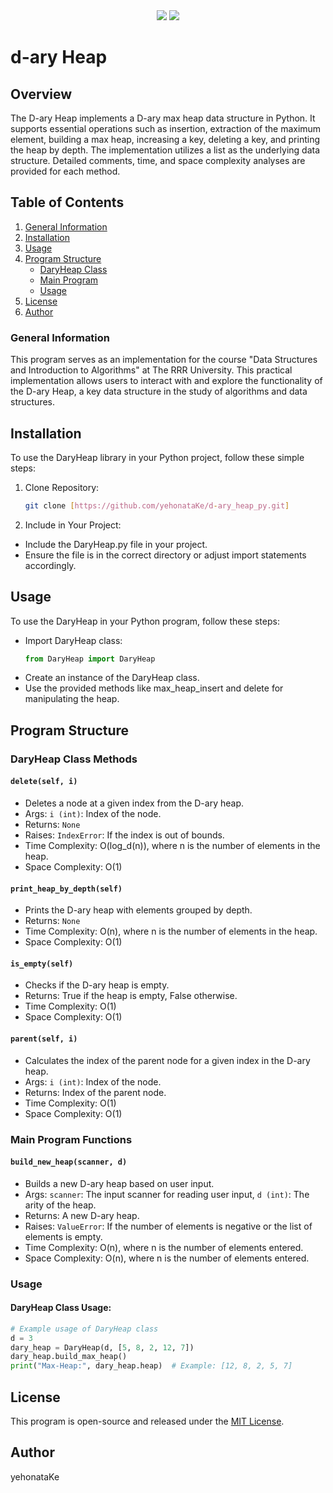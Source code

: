 <div align="center">
  <img src="https://img.shields.io/badge/language-Python-%233776AB.svg?logo=python">
  <img src="https://custom-icon-badges.demolab.com/github/license/denvercoder1/custom-icon-badges?logo=law">
</div>

# d-ary Heap

## Overview
The D-ary Heap implements a D-ary max heap data structure in Python. It supports essential operations such as insertion, extraction of the maximum element, building a max heap, increasing a key, deleting a key, and printing the heap by depth. The implementation utilizes a list as the underlying data structure. Detailed comments, time, and space complexity analyses are provided for each method.

## Table of Contents
1. [General Information](#general-information)
2. [Installation](#installation)
3. [Usage](#usage)
4. [Program Structure](#program-structure)
    - [DaryHeap Class](#daryheap-class-methods-)
    - [Main Program](#main-program-functions)
    - [Usage](#usage-1)
5. [License](#license)
6. [Author](#author)

### General Information
This program serves as an implementation for the course "Data Structures and Introduction to Algorithms" at The RRR University. This practical implementation allows users to interact with and explore the functionality of the D-ary Heap, a key data structure in the study of algorithms and data structures.

## Installation

To use the DaryHeap library in your Python project, follow these simple steps:

1. Clone Repository:
   ```bash
   git clone [https://github.com/yehonataKe/d-ary_heap_py.git] 

2. Include in Your Project:
- Include the DaryHeap.py file in your project.
- Ensure the file is in the correct directory or adjust import statements accordingly.

## Usage

To use the DaryHeap in your Python program, follow these steps:

- Import DaryHeap class:
   ```python
   from DaryHeap import DaryHeap
   ```
- Create an instance of the DaryHeap class.
- Use the provided methods like max_heap_insert and delete for manipulating the heap.

## Program Structure

### DaryHeap Class Methods 
#### `delete(self, i)`
- Deletes a node at a given index from the D-ary heap.
- Args: `i (int)`: Index of the node.
- Returns: `None`
- Raises: `IndexError`: If the index is out of bounds.
- Time Complexity: O(log_d(n)), where n is the number of elements in the heap.
- Space Complexity: O(1)

#### `print_heap_by_depth(self)`
- Prints the D-ary heap with elements grouped by depth.
- Returns: `None`
- Time Complexity: O(n), where n is the number of elements in the heap.
- Space Complexity: O(1)

#### `is_empty(self)`
- Checks if the D-ary heap is empty.
- Returns: True if the heap is empty, False otherwise.
- Time Complexity: O(1)
- Space Complexity: O(1)

#### `parent(self, i)`
- Calculates the index of the parent node for a given index in the D-ary heap.
- Args: `i (int)`: Index of the node.
- Returns: Index of the parent node.
- Time Complexity: O(1)
- Space Complexity: O(1)

### Main Program Functions

#### `build_new_heap(scanner, d)`
- Builds a new D-ary heap based on user input.
- Args: `scanner`: The input scanner for reading user input, `d (int)`: The arity of the heap.
- Returns: A new D-ary heap.
- Raises: `ValueError`: If the number of elements is negative or the list of elements is empty.
- Time Complexity: O(n), where n is the number of elements entered.
- Space Complexity: O(n), where n is the number of elements entered.

### Usage

#### DaryHeap Class Usage:
```python
# Example usage of DaryHeap class
d = 3
dary_heap = DaryHeap(d, [5, 8, 2, 12, 7])
dary_heap.build_max_heap()
print("Max-Heap:", dary_heap.heap)  # Example: [12, 8, 2, 5, 7]
```

## License
This program is open-source and released under the [MIT License](https://github.com/yehonatanke/d-ary_heap_py/blob/main/LICENSE).

## Author

yehonataKe
